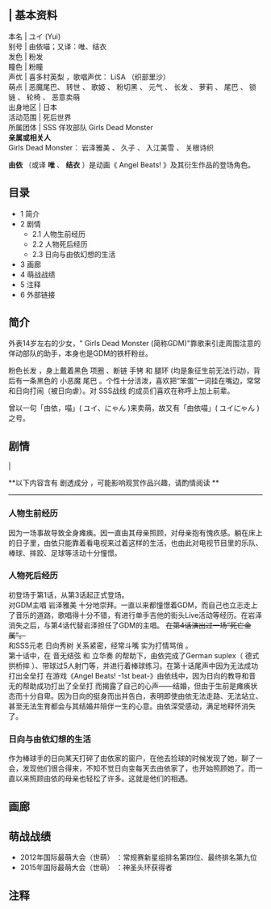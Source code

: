 |  **基本资料**  
---  
本名  |  ユイ  (Yui)   
别号  |  由依喵；又译：唯、结衣   
发色  |  粉发   
瞳色  |  粉瞳   
声优  |  喜多村英梨  ，歌唱声优：  LiSA  （织部里沙）   
萌点  |  恶魔尾巴、  转世  、  歌姬  、  粉切黑  、  元气  、  长发  、  萝莉  、  尾巴  、  锁链  、  轮椅  、  恶意卖萌   
出身地区  |  日本   
活动范围  |  死后世界   
所属团体  |  SSS  佯攻部队  Girls Dead Monster   
**亲属或相关人**  
Girls Dead Monster：  岩泽雅美  、  久子  、  入江美雪  、  关根诗织  
  
**由依** （或译 **唯** 、 **结衣** ）是动画《  Angel Beats!  》及其衍生作品的登场角色。

##  目录

  * 1  简介 
  * 2  剧情 
    * 2.1  人物生前经历 
    * 2.2  人物死后经历 
    * 2.3  日向与由依幻想的生活 
  * 3  画廊 
  * 4  萌战战绩 
  * 5  注释 
  * 6  外部链接 

##  简介

外表14岁左右的少女，"  Girls Dead Monster  (简称GDM)"靠歌来引走周围注意的佯动部队的助手，本身也是GDM的铁杆粉丝。

粉色长发  ，身上戴着黑色  项圈  、断链  手铐  和  腿环  (均是象征生前无法行动)，背后有一条黑色的  小恶魔  尾巴
。个性十分活泼，喜欢把“笨蛋”一词挂在嘴边，常常和日向打闹（被日向虐）。对  SSS战线  的成员们喜欢在称呼上加上前辈。

曾以一句「由依，喵」(  ユイ、にゃん  )来卖萌，故又有「由依喵」(  ユイにゃん  )之号。

##  剧情

|

**以下内容含有 剧透成分  ，可能影响观赏作品兴趣，请酌情阅读 **  
  
---  
  
###  人物生前经历

因为一场事故导致全身瘫痪。因一直由其母亲照顾，对母亲抱有愧疚感。躺在床上的日子里，由依只能靠着看电视来过着这样的生活，也由此对电视节目里的乐队、棒球、摔跤、足球等活动十分憧憬。
</br>

###  人物死后经历

初登场于第1话，从第3话起正式登场。 </br> 对GDM主唱  岩泽雅美
十分地崇拜。一直以来都憧憬着GDM，而自己也立志走上了音乐的道路，歌唱得十分不错，有进行单手吉他的街头Live活动等经历。在岩泽消失之后，与第4话代替岩泽担任了GDM的主唱。
~~在第4话演出过一场“死亡金属”。~~ </br> 和SSS元老  日向秀树  关系紧密，经常斗嘴  实为打情骂俏  。 </br> 第十话中，在
音无结弦  和  立华奏  的帮助下，由依完成了German suplex（  德式拱桥摔
）、带球过5人射门等，并进行着棒球练习。在第十话尾声中因为无法成功打出全垒打  在游戏《Angel Beats! -1st
beat-》由依线中，因为日向的教导和音无的帮助成功打出了全垒打
而揭露了自己的心声——结婚，但由于生前是瘫痪状态而十分自卑。因为日向的挺身而出并告白，表明即使由依无法走路、无法站立、甚至无法生育都会与其结婚并陪伴一生的心意。由依深受感动，满足地释怀消失了。
</br>

###  日向与由依幻想的生活

作为棒球手的日向某天打碎了由依家的窗户，在他去捡球的时候发现了她，聊了一会，发现他们很合得来，不知不觉日向变每天去由依家了，也开始照顾她了。而一直以来照顾由依的母亲也轻松了许多。这就是他们的相遇。
</br>  
  
##  画廊

##  萌战战绩

  * 2012年国际最萌大会（世萌）  ：常规赛新星组排名第四位、最终排名第九位 
  * 2015年国际最萌大会（世萌）  ：神圣头环获得者 

##  注释